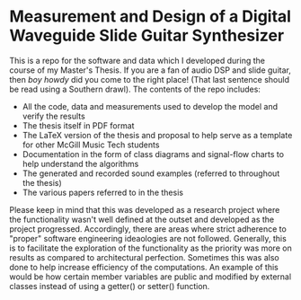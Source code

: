 # Measurement and Design of a Digital Waveguide Slide Guitar Synthesizer
This is a repo for the software and data which I developed during the course of my Master's Thesis. If you are a fan of audio DSP and slide guitar, then *boy howdy* did you come to the right place! (That last sentence should be read using a Southern drawl). The contents of the repo includes:

 - All the code, data and measurements used to develop the model and verify the results
 - The thesis itself in PDF format
 - The LaTeX version of the thesis and proposal to help serve as a template for other McGill Music Tech students
 - Documentation in the form of class diagrams and signal-flow charts to help understand the algorithms
 - The generated and recorded sound examples (referred to throughout the thesis)
 - The various papers referred to in the thesis

Please keep in mind that this was developed as a research project where the functionality wasn't well defined at the outset and developed as the project progressed. Accordingly, there are areas where strict adherence to "proper" software engineering ideaologies are not followed. Generally, this is to facilitate the exploration of the functionality as the priority was more on results as compared to architectural perfection. Sometimes this was also done to help increase efficiency of the computations. An example of this would be how certain member variables are public and modified by external classes instead of using a getter() or setter() function.
